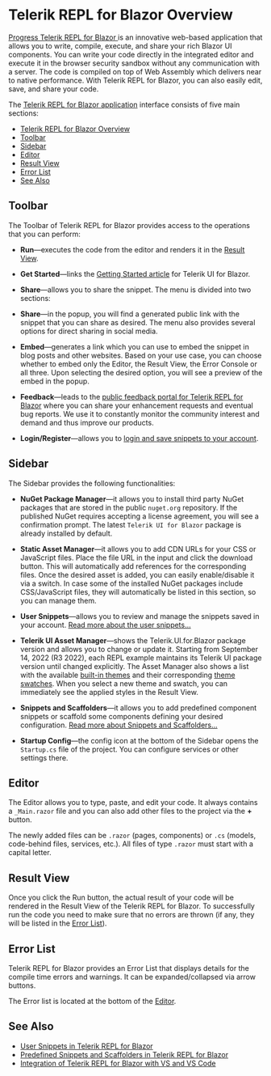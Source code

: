 
# Telerik REPL for Blazor Overview

<a href = "https://www.telerik.com/blazor-ui/repl" target = "_blank"> Progress Telerik REPL for Blazor </a> is an innovative web-based application that allows you to write, compile, execute, and share your rich Blazor UI components. You can write your code directly in the integrated editor and execute it in the browser security sandbox without any communication with a server. The code is compiled on top of Web Assembly which delivers near to native performance. With Telerik REPL for Blazor, you can also easily edit, save, and share your code.

The <a href = "https://blazorrepl.telerik.com/" target = "_blank">Telerik REPL for Blazor application</a> interface consists of five main sections:

- [Telerik REPL for Blazor Overview](#telerik-repl-for-blazor-overview)
- [Toolbar](#toolbar)
- [Sidebar](#sidebar)
- [Editor](#editor)
- [Result View](#result-view)
- [Error List](#error-list)
- [See Also](#see-also)

<!-- ![Overview](images/repl-overview.png) -->

## Toolbar

The Toolbar of Telerik REPL for Blazor provides access to the operations that you can perform:

* **Run**&mdash;executes the code from the editor and renders it in the [Result View](#result-view).

* **Get Started**&mdash;links the [Getting Started article](https://telerik.com/blazor-ui/repl/getting-started) for Telerik UI for Blazor.

* **Share**&mdash;allows you to share the snippet. The menu is divided into two sections:
* **Share**&mdash;in the popup, you will find a generated public link with the snippet that you can share as desired. The menu also provides several options for direct sharing in social media.
* **Embed**&mdash;generates a link which you can use to embed the snippet in blog posts and other websites. Based on your use case, you can choose whether to embed only the Editor, the Result View, the Error Console or all three. Upon selecting the desired option, you will see a preview of the embed in the popup.

* **Feedback**&mdash;leads to the [public feedback portal for Telerik REPL for Blazor](https://feedback.telerik.com/repl) where you can share your enhancement requests and eventual bug reports. We use it to constantly monitor the community interest and demand and thus improve our products.

* **Login/Register**&mdash;allows you to [login and save snippets to your account](slug:blazor-repl-user-snippets).

## Sidebar

The Sidebar provides the following functionalities:

* **NuGet Package Manager**&mdash;it allows you to install third party NuGet packages that are stored in the public `nuget.org` repository. If the published NuGet requires accepting a license agreement, you will see a confirmation prompt. The latest `Telerik UI for Blazor` package is already installed by default.

* **Static Asset Manager**&mdash;it allows you to add CDN URLs for your CSS or JavaScript files. Place the file URL in the input and click the download button. This will automatically add references for the corresponding files. Once the desired asset is added, you can easily enable/disable it via a switch. In case some of the installed NuGet packages include CSS/JavaScript files, they will automatically be listed in this section, so you can manage them.

* **User Snippets**&mdash;allows you to review and manage the snippets saved in your account. [Read more about the user snippets...](slug:blazor-repl-user-snippets)

* **Telerik UI Asset Manager**&mdash;shows the Telerik.UI.for.Blazor package version and allows you to change or update it. Starting from September 14, 2022 (R3 2022), each REPL example maintains its Telerik UI package version until changed explicitly. The Asset Manager also shows a list with the available [built-in themes](slug:themes-overview) and their corresponding [theme swatches](slug:themes-overview#basics). When you select a new theme and swatch, you can immediately see the applied styles in the Result View.

* **Snippets and Scaffolders**&mdash;it allows you to add predefined component snippets or scaffold some components defining your desired configuration. [Read more about Snippets and Scaffolders...](slug:blazor-repl-snippets-scaffolders)

* **Startup Config**&mdash;the config icon at the bottom of the Sidebar opens the `Startup.cs` file of the project. You can configure services or other settings there.

## Editor

The Editor allows you to type, paste, and edit your code. It always contains a `_Main.razor` file and you can also add other files to the project via the **+** button.

The newly added files can be `.razor` (pages, components) or `.cs` (models, code-behind files, services, etc.). All files of type `.razor` must start with a capital letter.

## Result View

Once you click the Run button, the actual result of your code will be rendered in the Result View of the Telerik REPL for Blazor. To successfully run the code you need to make sure that no errors are thrown (if any, they will be listed in the [Error List](#error-list)).

## Error List

Telerik REPL for Blazor provides an Error List that displays details for the compile time errors and warnings. It can be expanded/collapsed via arrow buttons.

The Error list is located at the bottom of the [Editor](#editor).

## See Also

* [User Snippets in Telerik REPL for Blazor](slug:blazor-repl-user-snippets)
* [Predefined Snippets and Scaffolders in Telerik REPL for Blazor](slug:blazor-repl-snippets-scaffolders)
* [Integration of Telerik REPL for Blazor with VS and VS Code](slug:blazor-repl-integration)